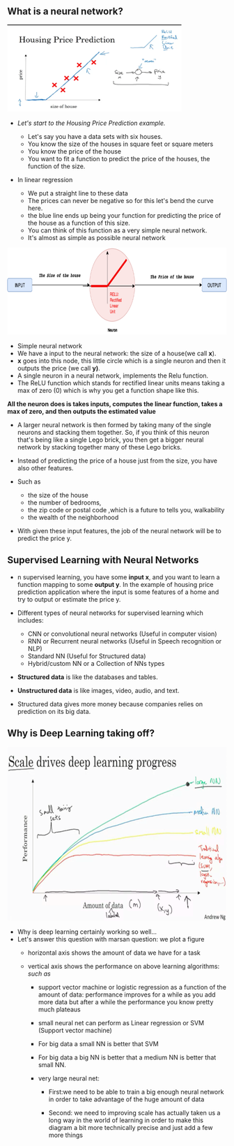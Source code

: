 ## What is a neural network?

<img src='image/Fig1.png' width="400" height= "200" />


* *Let's start to the Housing Price Prediction example.*
    * Let's say you have a data sets with six houses.
    * You know the size of the houses in square feet or square meters
    * You know the price of the house
    * You want to fit a function to predict the price of the houses, the function of the size. 

* In linear regression 
    * We put a straight line to these data 
    * The prices can never be negative so for this let's bend the curve here. 
    * the blue line ends up being your function for predicting the price of the house as a function of this size. 
    * You can think of this function as a very simple neural network. 
    * It's almost as simple as possible neural network

<img src='image/Fig3.png' width="600" height= "200" />

* Simple neural network
* We have a input to the neural network: the size of a house(we call **x**). 
* **x** goes into this node, this little circle which is a single neuron and then it outputs the price (we call **y)**. 
* A single neuron in a neural network, implements the Relu function.
* The ReLU function which stands for rectified linear units means taking a max of zero (0) which is why you get a function shape like this.


**All the neuron does is takes inputs, computes the linear function, takes a max of zero, and then outputs the estimated value**

 * A larger neural network is then formed by taking many of the single neurons and stacking them together. So, if you think of this neuron that's being like a single Lego brick, you then get a bigger neural network by stacking together many of these Lego bricks.
 
* Instead of predicting the price of a house just from the size, you have also other features.
* Such as 
    * the size of the house 
    * the number of bedrooms, 
    * the zip code or postal code ,which is a future to tells you, walkability
    * the wealth of the neighborhood
* With  given these input features, the job of the neural network will be to predict the price y.

## Supervised Learning with Neural Networks

* n supervised learning, you have some **input x**, and you want to learn a function mapping to some **output y**. In the example of housing price prediction application where the input is some features of a home and try to output or estimate the price y. 

* Different types of neural networks for supervised learning which includes:
    * CNN or convolutional neural networks (Useful in computer vision)
    * RNN or Recurrent neural networks (Useful in Speech recognition or NLP)
    * Standard NN (Useful for Structured data)
    * Hybrid/custom NN or a Collection of NNs types

* **Structured data** is like the databases and tables.
* **Unstructured data** is like images, video, audio, and text.
* Structured data gives more money because companies relies on prediction on its big data.

## Why is Deep Learning taking off?


<img src='image/Fig4.png' width="800" height="400"/>

* Why is deep learning certainly working so well...
* Let's answer this question with marsan question: we plot a figure
    * horizontal axis shows the amount of data we have for a task
    * vertical axis shows the performance on above learning algorithms: *such as*

        * support vector machine or logistic regression as a function of the amount of data: performance improves for a while as you add more data but after a while the performance you know pretty much plateaus 

        * small neural net can perform as Linear regression or SVM (Support vector machine)
        * For big data a small NN is better that SVM
        * For big data a big NN is better that a medium NN is better that small NN.
        * very large neural net:  
            * First:we need to be able to train a big enough neural network in order to take advantage of the huge amount of data

            * Second: we need to improving scale has actually taken us a long way in the world of learning in order to make this diagram a bit more technically precise and just add a few more things 
